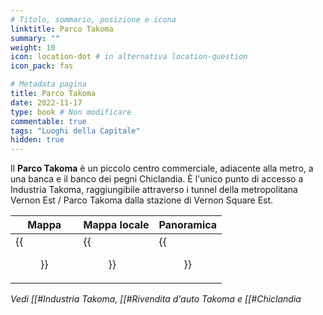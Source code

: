 ```yaml
---
# Titolo, sommario, posizione e icona
linktitle: Parco Takoma
summary: ""
weight: 10
icon: location-dot # in alternativa location-question
icon_pack: fas

# Metadata pagina
title: Parco Takoma
date: 2022-11-17
type: book # Non modificare
commentable: true
tags: "Luoghi della Capitale"
hidden: true
---
```


<div class="fo3">


Il **Parco Takoma** è un piccolo centro commerciale, adiacente alla metro, a una banca e il banco dei pegni Chiclandia. È l'unico punto di accesso a Industria Takoma, raggiungibile attraverso i tunnel della metropolitana Vernon Est / Parco Takoma dalla stazione di Vernon Square Est. 

| Mappa | Mappa locale | Panoramica |
| ----- | ------------ | ---------- |
| {{<figure src="fo3/Takoma_Park_loc.webp">}}  | {{<figure src="fo3/Takoma_Park_map.webp">}}  | {{<figure src="fo3/Takoma_Park.webp">}}  |

*Vedi [[#Industria Takoma, [[#Rivendita d'auto Takoma e [[#Chiclandia*

</div>
